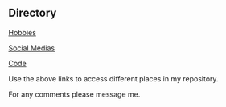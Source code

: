 ## Directory

[Hobbies](https://github.com/clairvoynt/Midterm-Project/blob/main/Hobbies)

[Social Medias](https://github.com/clairvoynt/Midterm-Project/blob/main/Social%20Media)

[Code](https://github.com/clairvoynt/Midterm-Project/blob/main/Code)

<p>Use the above links to access different places in my repository.</p>

<p>For any comments please message me.</p>
